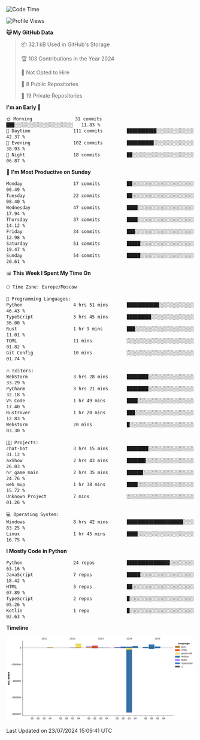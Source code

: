 <!--START_SECTION:waka-->
![Code Time](http://img.shields.io/badge/Code%20Time-416%20hrs%2041%20mins-blue)

![Profile Views](http://img.shields.io/badge/Profile%20Views-2-blue)

**🐱 My GitHub Data** 

> 📦 32.1 kB Used in GitHub's Storage 
 > 
> 🏆 103 Contributions in the Year 2024
 > 
> 🚫 Not Opted to Hire
 > 
> 📜 8 Public Repositories 
 > 
> 🔑 19 Private Repositories 
 > 
**I'm an Early 🐤** 

```text
🌞 Morning                31 commits          ███░░░░░░░░░░░░░░░░░░░░░░   11.83 % 
🌆 Daytime                111 commits         ███████████░░░░░░░░░░░░░░   42.37 % 
🌃 Evening                102 commits         ██████████░░░░░░░░░░░░░░░   38.93 % 
🌙 Night                  18 commits          ██░░░░░░░░░░░░░░░░░░░░░░░   06.87 % 
```
📅 **I'm Most Productive on Sunday** 

```text
Monday                   17 commits          ██░░░░░░░░░░░░░░░░░░░░░░░   06.49 % 
Tuesday                  22 commits          ██░░░░░░░░░░░░░░░░░░░░░░░   08.40 % 
Wednesday                47 commits          ████░░░░░░░░░░░░░░░░░░░░░   17.94 % 
Thursday                 37 commits          ████░░░░░░░░░░░░░░░░░░░░░   14.12 % 
Friday                   34 commits          ███░░░░░░░░░░░░░░░░░░░░░░   12.98 % 
Saturday                 51 commits          █████░░░░░░░░░░░░░░░░░░░░   19.47 % 
Sunday                   54 commits          █████░░░░░░░░░░░░░░░░░░░░   20.61 % 
```


📊 **This Week I Spent My Time On** 

```text
🕑︎ Time Zone: Europe/Moscow

💬 Programming Languages: 
Python                   4 hrs 51 mins       ████████████░░░░░░░░░░░░░   46.43 % 
TypeScript               3 hrs 45 mins       █████████░░░░░░░░░░░░░░░░   36.00 % 
Rust                     1 hr 9 mins         ███░░░░░░░░░░░░░░░░░░░░░░   11.01 % 
TOML                     11 mins             ░░░░░░░░░░░░░░░░░░░░░░░░░   01.82 % 
Git Config               10 mins             ░░░░░░░░░░░░░░░░░░░░░░░░░   01.74 % 

🔥 Editors: 
WebStorm                 3 hrs 28 mins       ████████░░░░░░░░░░░░░░░░░   33.29 % 
PyCharm                  3 hrs 21 mins       ████████░░░░░░░░░░░░░░░░░   32.18 % 
VS Code                  1 hr 49 mins        ████░░░░░░░░░░░░░░░░░░░░░   17.40 % 
Rustrover                1 hr 20 mins        ███░░░░░░░░░░░░░░░░░░░░░░   12.83 % 
Webstorm                 20 mins             █░░░░░░░░░░░░░░░░░░░░░░░░   03.30 % 

🐱‍💻 Projects: 
chat-bot                 3 hrs 15 mins       ████████░░░░░░░░░░░░░░░░░   31.12 % 
axShow                   2 hrs 43 mins       ███████░░░░░░░░░░░░░░░░░░   26.03 % 
hr_game_main             2 hrs 35 mins       ██████░░░░░░░░░░░░░░░░░░░   24.76 % 
web_mvp                  1 hr 38 mins        ████░░░░░░░░░░░░░░░░░░░░░   15.72 % 
Unknown Project          7 mins              ░░░░░░░░░░░░░░░░░░░░░░░░░   01.26 % 

💻 Operating System: 
Windows                  8 hrs 42 mins       █████████████████████░░░░   83.25 % 
Linux                    1 hr 45 mins        ████░░░░░░░░░░░░░░░░░░░░░   16.75 % 
```

**I Mostly Code in Python** 

```text
Python                   24 repos            ████████████████░░░░░░░░░   63.16 % 
JavaScript               7 repos             █████░░░░░░░░░░░░░░░░░░░░   18.42 % 
HTML                     3 repos             ██░░░░░░░░░░░░░░░░░░░░░░░   07.89 % 
TypeScript               2 repos             █░░░░░░░░░░░░░░░░░░░░░░░░   05.26 % 
Kotlin                   1 repo              █░░░░░░░░░░░░░░░░░░░░░░░░   02.63 % 
```



**Timeline**

![Lines of Code chart](https://raw.githubusercontent.com/adlemx/adlemx/main/assets/bar_graph.png)


 Last Updated on 23/07/2024 15:09:41 UTC
<!--END_SECTION:waka-->
